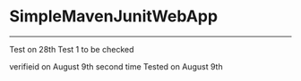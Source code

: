 # SimpleMavenJunitWebApp

-- - - -
Test on 28th 
Test 1 to be checked


verifieid on August 9th second time
Tested on August 9th
